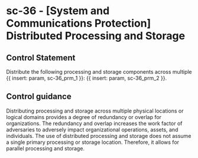 # sc-36 - \[System and Communications Protection\] Distributed Processing and Storage

## Control Statement

Distribute the following processing and storage components across multiple {{ insert: param, sc-36_prm_1 }}: {{ insert: param, sc-36_prm_2 }}.

## Control guidance

Distributing processing and storage across multiple physical locations or logical domains provides a degree of redundancy or overlap for organizations. The redundancy and overlap increases the work factor of adversaries to adversely impact organizational operations, assets, and individuals. The use of distributed processing and storage does not assume a single primary processing or storage location. Therefore, it allows for parallel processing and storage.
